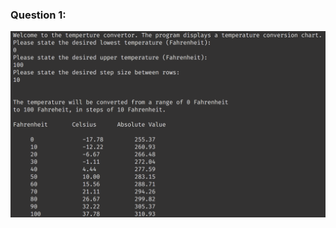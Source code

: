 ### Question 1: 
![Sample output](https://github.com/eugeniaguerrero/550_Integrated_Programming_Lab/blob/master/ExerciseSheet3/TemperatureConversionOutput.png)